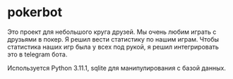 # pokerbot
Это проект для небольшого круга друзей.
Мы очень любим играть с друзьями в покер. Я решил вести статистику по нашим играм. 
Чтобы статистика наших игр была у всех под рукой, я решил интегрировать это в telegram бота.

Используется Python 3.11.1, sqlite для манипулирования с базой данных.